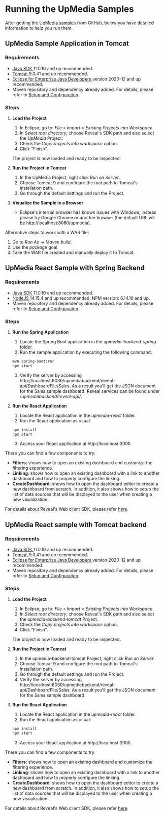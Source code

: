 # Running the UpMedia Samples

After getting the <a href="https://github.com/RevealBi/sdk-samples-java" target="_blank" rel="noopener"> UpMedia samples </a> from GitHub, below you have detailed information to help you run them.


## UpMedia Sample Application in Tomcat

### Requirements

- <a href="https://www.oracle.com/java/technologies/javase-downloads.html" target="_blank" rel="noopener"> Java SDK </a> 11.0.10 and up recommended.   
- <a href="https://tomcat.apache.org/download-90.cgi" target="_blank" rel="noopener"> Tomcat </a> 9.0.41 and up recommended.
- <a href=" https://www.eclipse.org/downloads/packages/" target="_blank" rel="noopener"> Eclipse for Enterprise Java Developers </a> version 2020-12 and up recommended.
- Maven repository and dependency already added. For details, please refer to [Setup and Configuration](setup-configuration.html#maven-dependency).
 
### Steps

1. **Load the Project**
   1. In Eclipse, go to: *File > Import > Existing Projects into Workspace*.
   2. In *Select root directory*, choose Reveal's SDK path and also select the *UpMedia* Project.
   3. Check the *Copy projects into workspace* option.
   4. Click "Finish".

    The project is now loaded and ready to be inspected.

2. **Run the Project in Tomcat**
   1. In the UpMedia Project, right click *Run on Server*.
   2. Choose Tomcat 9 and configure the root path to Tomcat's installation path.
   3. Go through the default settings and run the Project.  

3. **Visualize the Sample in a Browser**
   - Eclipse's internal browser has known issues with Windows, instead please try Google Chrome or another browser (the default URL will be http://localhost:8080/upmedia).


Alternative steps to work with a WAR file:
1. Go to *Run As -> Maven build*.
2. Use the *package* goal.
3. Take the WAR file created and manually deploy it to Tomcat.


## UpMedia React Sample with Spring Backend

### Requirements

- <a href="https://www.oracle.com/java/technologies/javase-downloads.html" target="_blank" rel="noopener"> Java SDK </a> 11.0.10 and up recommended.
- <a href="https://nodejs.org/en/download/" target="_blank" rel="noopener"> NodeJS </a> 14.15.4 and up recommended, NPM version: 6.14.10 and up.
- Maven repository and dependency already added. For details, please refer to [Setup and Configuration](setup-configuration.html#maven-dependency).

### Steps

1. **Run the Spring Application**
   1. Locate the Spring Boot application in the *upmedia-backend-spring* folder.
   2. Run the sample application by executing the following command:  
   
    ```bash
    mvn spring-boot:run
    npm start
   ```
   3. Verify the server by accessing http://localhost:8080/upmediabackend/reveal-api/DashboardFile/Sales. As a result you'll get the JSON document for the Sales sample dashboard.
   Reveal services can be found under */upmediabackend/reveal-api/*.

2. **Run the React Application**
   1. Locate the React application in the *upmedia-react* folder.
   2. Run the React application as usual:  

    ```bash
    npm install
    npm start
   ```
   3. Access your React application at http://localhost:3000.

There you can find a few components to try:
- **Filters**: shows how to open an existing dashboard and customize the filtering experience.
- **Linking**: shows how to open an existing dashboard with a link to another dashboard and how to properly configure the linking.
- **CreateDashboard**: shows how to open the dashboard editor to create a new dashboard from scratch. In addition, it also shows how to setup the list of data sources that will be displayed to the user when creating a new visualization.

For details about Reveal's Web client SDK, please refer [here](~/en/developer/web-sdk/overview.md).

## UpMedia React sample with Tomcat backend

### Requirements

- <a href="https://www.oracle.com/java/technologies/javase-downloads.html" target="_blank" rel="noopener"> Java SDK </a> 11.0.10 and up recommended.
- <a href="https://tomcat.apache.org/download-90.cgi" target="_blank" rel="noopener"> Tomcat </a> 9.0.41 and up recommended.
- <a href="https://www.eclipse.org/downloads/packages/" target="_blank" rel="noopener"> Eclipse for Enterprise Java Developers </a> version 2020-12 and up recommended.
- Maven repository and dependency already added. For details, please refer to [Setup and Configuration](setup-configuration.html#maven-dependency).
 
### Steps

1. **Load the Project**
   1. In Eclipse, go to: *File > Import > Existing Projects into Workspace*.
   2. In *Select root directory*, choose Reveal's SDK path and also select the *upmedia-backend-tomcat* Project.
   3. Check the *Copy projects into workspace* option.
   4. Click "Finish".

    The project is now loaded and ready to be inspected.

2. **Run the Project in Tomcat**
   1. In the upmedia-backend-tomcat Project, right click *Run on Server*.
   2. Choose Tomcat 9 and configure the root path to Tomcat's installation path.
   3. Go through the default settings and run the Project. 
   4. Verify the server by accessing http://localhost:8080/upmediabackend/reveal-api/DashboardFile/Sales. As a result you'll get the JSON document for the Sales sample dashboard.

3. **Run the React Application**
   1. Locate the React application in the *upmedia-react* folder.
   2. Run the React application as usual:

    ```bash
    npm install
    npm start
   ```
   3. Access your React application at http://localhost:3000.

There you can find a few components to try:
- **Filters**: shows how to open an existing dashboard and customize the filtering experience.
- **Linking**: shows how to open an existing dashboard with a link to another dashboard and how to properly configure the linking.
- **CreateDashboard**: shows how to open the dashboard editor to create a new dashboard from scratch. In addition, it also shows how to setup the list of data sources that will be displayed to the user when creating a new visualization.

For details about Reveal's Web client SDK, please refer [here](~/en/developer/java-sdk/overview.md).


